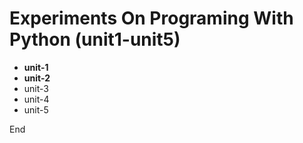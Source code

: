 # Experiments On Programing With Python (unit1-unit5)


* **unit-1**
* **unit-2**
* unit-3
* unit-4
* unit-5


End

